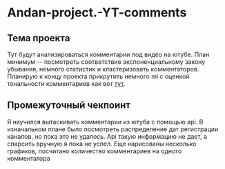 # Andan-project.-YT-comments
## Тема проекта
Тут будут анализироваться комментарии под видео на ютубе. План минимум -- посмотреть соответствие экспоненциальному закону убывания, немного статистик и кластеризовать комментаторов. Планирую к концу проекта прикрутить немного ml с оценкой тональности комментариев как вот <a href='https://habr.com/ru/articles/599445/'>тут</a>.
## Промежуточный чекпоинт
Я научился вытаскивать комментарии из ютуба с помощью api. В изначальном плане было посмотреть распределение дат регистрации каналов, но пока это не удалось. Api такую информацию не дает, а спарсить вручную я пока не успел.
Еще нарисованы несколько графиков, посчитано количество комментариев на одного комментатора
